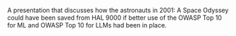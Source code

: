 A presentation that discusses how the astronauts in 2001: A Space Odyssey could have been saved from HAL 9000 if better use of the OWASP Top 10 for ML and OWASP Top 10 for LLMs had been in place.
